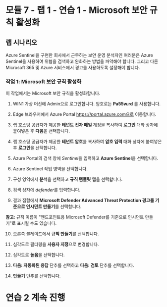 ﻿# 모듈 7 - 랩 1 - 연습 1 - Microsoft 보안 규칙 활성화

## 랩 시나리오

Azure Sentinel을 구현한 회사에서 근무하는 보안 운영 분석자인 여러분은 Azure Sentinel을 사용하여 위협을 검색하고 완화하는 방법을 파악해야 합니다.  그리고 다른 Microsoft 365 및 Azure 서비스에서 경고를 사용하도록 설정해야 합니다.  

### 작업 1: Microsoft 보안 규칙 활성화

이 작업에서는 Microsoft 보안 규칙을 활성화합니다.

1. WIN1 가상 머신에 Admin으로 로그인합니다. 암호로는 **Pa55w.rd** 를 사용합니다.  

2. Edge 브라우저에서 Azure Portal https://portal.azure.com으로 이동합니다.

3. 랩 호스팅 공급자가 제공한 **테넌트 전자 메일** 계정을 복사하여 **로그인** 대화 상자에 붙여넣은 후 **다음**을 선택합니다.

4. 랩 호스팅 공급자가 제공한 **테넌트 암호**를 복사하여 **암호 입력** 대화 상자에 붙여넣은 후 **로그인**을 선택합니다.

5. Azure Portal의 검색 창에 *Sentinel*을 입력하고 **Azure Sentinel**을 선택합니다.

6. Azure Sentinel 작업 영역을 선택합니다.

7. 구성 영역에서 **분석**을 선택하고 **규칙 탬플릿** 탭을 선택합니다.

8. 검색 상자에 *defender*를 입력합니다.

9. 결과 집합에서 **Microsoft Defender Advanced Threat Protection 경고를 기준으로 인시던트 만들기**를 선택합니다. 
 
**참고:** 규칙 이름이 "엔드포인트용 Microsoft Defender를 기준으로 인시던트 만들기"로 표시될 수도 있습니다.

10. 오른쪽 블레이드에서 **규칙 만들기**를 선택합니다.

11. 심각도로 필터링을 **사용자 지정**으로 변경합니다.

12. 심각도로 **높음**을 선택합니다.

13. **다음: 자동화된 응답** 단추를 선택하고 **다음: 검토** 단추를 선택합니다.

14. **만들기** 단추를 선택합니다.

# 연습 2 계속 진행
